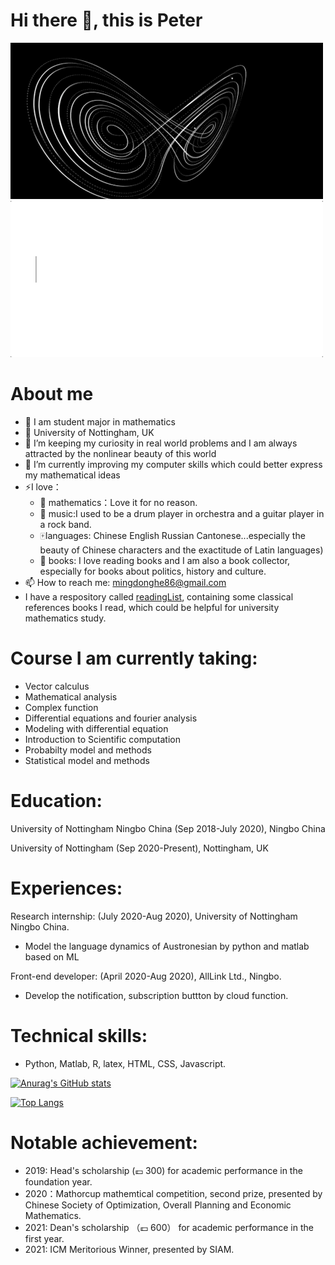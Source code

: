 # Hi there 👋, this is Peter
![nonlinear](https://github.com/Homingdung/Homingdung/blob/main/nonlinear.gif)
![text](https://github.com/Homingdung/Homingdung/blob/main/text.gif)
# About me 
+ 📖 I am student major in mathematics
+ 🏫 University of Nottingham, UK
+ 🤔 I’m keeping my curiosity in real world problems and I am always attracted by the nonlinear beauty of this world 
+ 🌱 I’m currently improving my computer skills which could better express my mathematical ideas
+ ⚡️I love：
    + 🔢 mathematics：Love it for no reason.
    + 🎵 music:I used to be a drum player in orchestra and a guitar player in a rock band.
    + 🀄️languages: Chinese English Russian Cantonese...especially the beauty of Chinese characters and the exactitude of Latin languages)
    + 📖 books: I love reading books and I am also a book collector, especially for books about politics, history and culture. 
+ 📫 How to reach me: mingdonghe86@gmail.com
+ I have a respository called [readingList](https://github.com/Homingdung/readingList), containing some classical references books I read, which could be helpful for university mathematics study.

# Course I am currently taking:
+ Vector calculus
+ Mathematical analysis
+ Complex function
+ Differential equations and fourier analysis
+ Modeling with differential equation
+ Introduction to Scientific computation
+ Probabilty model and methods
+ Statistical model and methods


# Education:
University of Nottingham Ningbo China (Sep 2018-July 2020), Ningbo China

University of Nottingham (Sep 2020-Present), Nottingham, UK

# Experiences:
Research internship: (July 2020-Aug 2020), University of Nottingham Ningbo China.
+ Model the language dynamics of Austronesian by python and matlab based on ML

Front-end developer: (April 2020-Aug 2020), AllLink Ltd., Ningbo.
+ Develop the notification, subscription buttton by cloud function.

# Technical skills:
+ Python, Matlab, R, latex, HTML, CSS, Javascript.

[![Anurag's GitHub stats](https://github-readme-stats.vercel.app/api?username=Homingdung)](https://github.com/anuraghazra/github-readme-stats)

[![Top Langs](https://github-readme-stats.vercel.app/api/top-langs/?username=Homingdung&layout=compact)](https://github.com/anuraghazra/github-readme-stats)

# Notable achievement:
+ 2019: Head's scholarship (💷 300) for academic performance in the foundation year.
+ 2020：Mathorcup mathemtical competition, second prize, presented by Chinese Society of Optimization, Overall Planning and Economic Mathematics.
+ 2021: Dean's scholarship （💷 600） for academic performance in the first year.
+ 2021: ICM Meritorious Winner, presented by SIAM.





<!--
**Peter3822724/Peter3822724** is a ✨ _special_ ✨ repository because its `README.md` (this file) appears on your GitHub profile.

Here are some ideas to get you started:

- 🔭 I’m currently working on ...
- 🌱 I’m currently learning ...
- 👯 I’m looking to collaborate on ...
- 🤔 I’m looking for help with ...
- 💬 Ask me about ...
- 📫 How to reach me: ...
- 😄 Pronouns: ...
- ⚡ Fun fact: ...
-->

